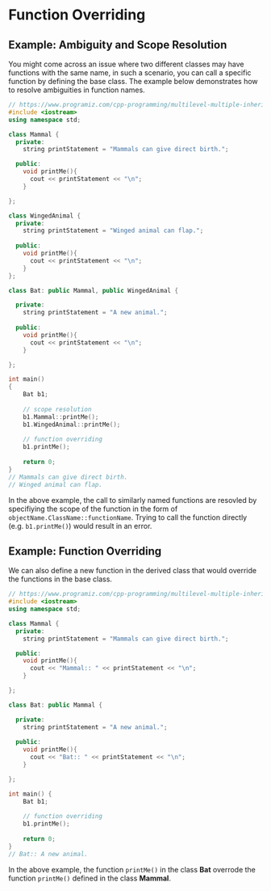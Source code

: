# Function Overriding


## Example: Ambiguity and Scope Resolution
You might come across an issue where two different classes may have functions with the same name, in such a scenario, you can call a specific function by defining the base class. The example below demonstrates how to resolve ambiguities in function names.

```c++
// https://www.programiz.com/cpp-programming/multilevel-multiple-inheritance
#include <iostream>
using namespace std;

class Mammal {
  private:
    string printStatement = "Mammals can give direct birth.";

  public: 
    void printMe(){
      cout << printStatement << "\n";
    }

};

class WingedAnimal {
  private:
    string printStatement = "Winged animal can flap.";
  
  public:
    void printMe(){
      cout << printStatement << "\n";
    }
};

class Bat: public Mammal, public WingedAnimal {

  private:
    string printStatement = "A new animal.";
  
  public:
    void printMe(){
      cout << printStatement << "\n";
    }

};

int main()
{
    Bat b1;
    
    // scope resolution
    b1.Mammal::printMe();
    b1.WingedAnimal::printMe();
    
    // function overriding
    b1.printMe();
    
    return 0;
}
// Mammals can give direct birth.
// Winged animal can flap.
```
In the above example, the call to similarly named functions are resovled by specifiying the scope of the function in the form of `objectName.ClassName::functionName`. Trying to call the function directly (e.g. `b1.printMe()`) would result in an error.

## Example: Function Overriding
We can also define a new function in the derived class that would override the functions in the base class.
```c++
// https://www.programiz.com/cpp-programming/multilevel-multiple-inheritance
#include <iostream>
using namespace std;

class Mammal {
  private:
    string printStatement = "Mammals can give direct birth.";

  public: 
    void printMe(){
      cout << "Mammal:: " << printStatement << "\n";
    }

};

class Bat: public Mammal {

  private:
    string printStatement = "A new animal.";
  
  public:
    void printMe(){
      cout << "Bat:: " << printStatement << "\n";
    }

};

int main() {
    Bat b1;
    
    // function overriding
    b1.printMe();
    
    return 0;
}
// Bat:: A new animal.
```

In the above example, the function `printMe()` in the class __Bat__ overrode the function `printMe()` defined in the class __Mammal__.
